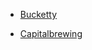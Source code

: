 - [Bucketty](https://www.buckettys.com.au/blogs/our-story/how-much-does-it-cost-to-start-a-brewery)

- [Capitalbrewing](https://capitalbrewing.co/ourpurpose/)
